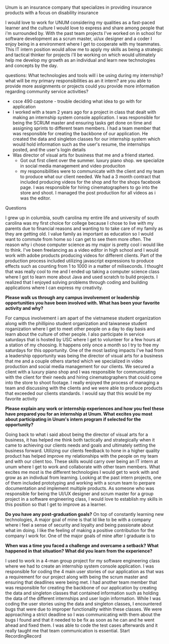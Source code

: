 Unum is an insurance company that specializes in providing insurance products with a focus on disability insurance 

I would love to work for UNUM considering my qualities as a fast-paced learner and the culture I would love to express and share among people that i'm surrounded by.  With the past team projects I've worked on in school for software development as a scrum master, ui/ux designer and a coder I enjoy being in a environment where I get to cooperate with my teammates.  This IT intern position would allow me to apply my skills as being a strategic and tactical thinker for projects i'll be working on which would ultimately help me develop my growth as an individual and learn new technologies and concepts by the day. 

questions: 
What technologies and tools will i be using during my internship?
what will be my primary responsibilities as an it intern? 
are you able to provide more assignments or projects 
could you provide more information regarding community service activities?
- csce 490 capstone - trouble deciding what idea to go with for application
- I worked with a team 2 years ago for a project in class that dealt with making an internship system console application. I was responsible for being the SCRUM master and ensuring tasks get done on time and assigning sprints to different team members. I had a team member that was responsible for creating the backbone of our application. He created the data and singleton classes for our internship system which would hold information such as the user's resume, the internships posted, and the user's login details
- Was director of visual arts for business that me and a friend started.
	- Got out first client over the summer. luxury piano shop. we specialize in social media management and video produciton
	- my responsibilities were to communicate with the client and my team to produce what our client needed. We had a 3 month contract that included producing videos for the shop and for the shops facebook page. I was responsible for hiring cinematographers to go into the store and shoot. I managed the post production for all videos as i was the editor.  


Questions


I grew up in columbia, south carolina my entire life and university of south carolina was my first choice for college because I chose to live with my parents due to financial reasons and wanting to to take care of my family as they are getting old. I value family as important as education so I would want to commute from home so I can get to see them more often. The reason why i chose computer science as my major is pretty cool i would like to think. I've been freelancing as a video editor in high school and I would work with adobe products producing videos for different clients. Part of the production process included utilizing javascript expressions to produce effects such as counting from 1 to 1000 in a matter of miliseconds. I thought that was really cool to me and I ended up taking a computer science class where I got to learn more about Java and used scratch to build projects. I realized that I enjoyed solving problems through coding and building applications where I can express my creativity.

**Please walk us through any campus involvement or leadership opportunities you have been involved with. What has been your favorite activity and why?**

For campus involvement i am apart of the vietnamese student organization along with the phillipino student organization and taiwanese student roganization where I get to meet other people on a day to day basis and learn about the culture of other people. I also participate in service saturdays that is hosted by USC where I get to volunteer for a few hours at a station of my choosing. It happens only once a month so I try to free my saturdays for this opportunity.  One of the most lasting impacts I've had from a leadership opportunity was being the director of visual arts for a business that me and a couple others started which we specialized in video production and social media management for our clients. We secured a client with a luxury piano shop and I was responsible for communicating with the client for their needs and hiring cinematographers that could come into the store to shoot footage. I really enjoyed the process of managing a team and discussing with the clients and we were able to produce products that exceeded our clients standards. I would say that this would be my favorite activity


**Please explain any work or internship experiences and how you feel these have prepared you for an internship at Unum. What excites you most about participating in Unum's intern program if selected for the opportunity?**


Going back to what i said about being the director of visual arts for a business, it has helped me think both tactically and strategically when it came to achieving our clients needs and goals and ultimately setting the business forward. Utilizing our clients feedback to hone in a higher quality product has helped improve my relationships with the people on my team and with our client too. These skills would carry over being an IT intern at unum where I get to work and collaborate with other team members. What excites me most is the different technologies I would get to work with and grow as an indivdual from learning. Looking at the past intern projects, one of them included prototyping and working with a scrum team to perpare documentation and implement multiple products. As someone who was responsible for being the UI/UX designer and scrum master for a group project in a software engineering class, I would love to establish my skills in this position so that I get to improve as a learner. 

**Do you have any post-graduation goals?**
	On top of constantly learning new technologies, A major goal of mine is that Id like to be with a company where i feel a sense of security and loyalty and being passionate about what im doing. I like the feeling of making a positive contribution for the company I work for. 
One of the major goals of mine after I graduate is to 



**When was a time you faced a challenge and overcame a setback? What happened in that situation? What did you learn from the experience?**

I used to work in a 4-man group project for my software engineering class where we had to create an internship system console application. I was responsible for coding the 4 main user stories of our application as that was a requirement for our project along with being the scrum master and ensuring that deadlines were being met. I had another team member that was responsible for creating the backbone of our application by creating the data and singleton classes that contained information such as holding the data of the different internships and user login information. While I was coding the user stories using the data and singleton classes, I encountered bugs that were due to improper functionality within these classes. We were approaching a strict deadline so I was communicating with them about the bugs I found and that it needed to be fix as soon as he can and he went ahead and fixed them. I was able to code the test cases afterwards and it really taught me that team communication is essential.
Start RecordingRecord
















